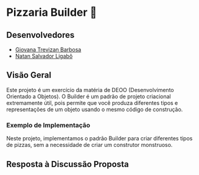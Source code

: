# Pizzaria Builder 🍕

## Desenvolvedores
- [Giovana Trevizan Barbosa](https://github.com/giovanatrevizanbarbosa)
- [Natan Salvador Ligabô](https://github.com/natansalvadorligabo)

## Visão Geral
Este projeto é um exercício da matéria de DEOO (Desenvolvimento Orientado a Objetos). O Builder é um padrão de projeto criacional extremamente útil, pois permite que você produza diferentes tipos e representações de um objeto usando o mesmo código de construção.

### Exemplo de Implementação
Neste projeto, implementamos o padrão Builder para criar diferentes tipos de pizzas, sem a necessidade de criar um construtor monstruoso.

## Resposta à Discussão Proposta

